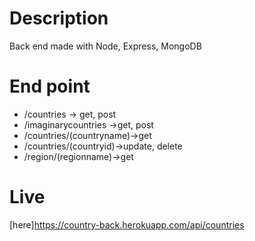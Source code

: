 # Description

Back end made with Node, Express, MongoDB

# End point

- /countries -> get, post
- /imaginarycountries ->get, post
- /countries/(countryname)->get
- /countries/(countryid)->update, delete
- /region/(regionname)->get

# Live

[here]https://country-back.herokuapp.com/api/countries
